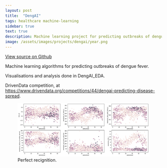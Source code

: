 ```yaml
---
layout: post
title:  "DengAI"
tags: healthcare machine-learning
sidebar: true
text: true
description: Machine learning project for predicting outbreaks of dengue fever.
image: /assets/images/projects/dengai/year.png
---
```


<a href="https://github.com/ScottVinay/DengAI/">View source on Github</a>

Machine learning algorithms for predicting outbreaks of dengue fever.

Visualisations and analysis done in DengAI_EDA.

DrivenData competition, at https://www.drivendata.org/competitions/44/dengai-predicting-disease-spread.

<figure>
<img src="/assets/images/projects/dengai/year.png" />
<figcaption>Perfect recignition.</figcaption>
</figure>
